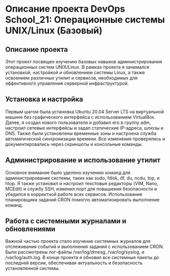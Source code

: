 # Описание проекта DevOps School_21: Операционные системы UNIX/Linux (Базовый)

## Описание проекта

Этот проект посвящен изучению базовых навыков администрирования операционных систем UNIX/Linux. В рамках проекта я занимался установкой, настройкой и обновлением системы Linux, а также освоением различных утилит и сервисов, необходимых для эффективного управления серверной инфраструктурой.

## Установка и настройка

Первым шагом была установка Ubuntu 20.04 Server LTS на виртуальной машине без графического интерфейса с использованием VirtualBox. Далее, я создал нового пользователя и добавил его в группу adm, настроил сетевые интерфейсы и задал статические IP-адреса, шлюзы и DNS. Также были установлены временные зоны и настроена служба автоматической синхронизации времени. Все изменения проверялись и документировались через скриншоты и консольные команды.

## Администрирование и использование утилит

Основное внимание было уделено изучению команд для администрирования системы, таких как sudo, fdisk, df, du, ncdu, top, и htop. Я также установил и настроил текстовые редакторы (VIM, Nano, MCEdit) и службу SSH, изменил порт для повышения безопасности и убедился в корректной работе всех сервисов. Использование планировщика заданий CRON помогло автоматизировать выполнение команд.

## Работа с системными журналами и обновлениями

Важной частью проекта стало изучение системных журналов для отслеживания событий и выполнения заданий с использованием CRON. Были рассмотрены лог-файлы /var/log/dmesg, /var/log/syslog, и /var/log/auth.log. В конце проекта я обновил все системные пакеты до последней версии, обеспечивая актуальность и безопасность установленной системы.
